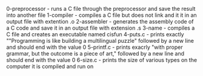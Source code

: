 0-preprocessor - runs a C file through the preprocessor and save the result into another file
1-compiler - compiles a C file but does not link and it it in an output file with extention .o
2-assembler - generates the assembly code of a C code and save it in an output file with extension .s
3-name - compiles a C file and creates an executable named cisfun
4-puts.c - prints exactly ""Programming is like building a multilingual puzzle" followed by a new line and should end with the value 0
5-printf.c - prints exacrly "with proper grammar, but the outcome is a piece of art," followed by a new line and should end with the value 0
6-size.c - prints the size of various types on the computer it is compiled and run on
